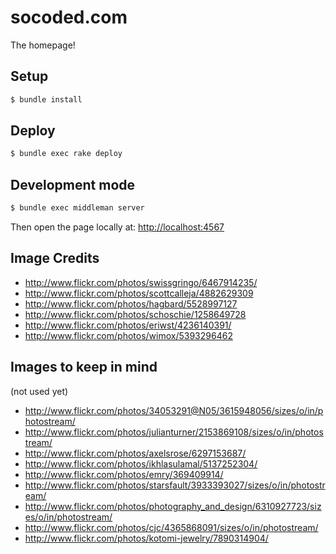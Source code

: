 # socoded.com

The homepage!

## Setup

```sh
$ bundle install
```

## Deploy

```sh
$ bundle exec rake deploy
```

## Development mode

```sh
$ bundle exec middleman server
```

Then open the page locally at: [http://localhost:4567](http://localhost:4567)


## Image Credits

* http://www.flickr.com/photos/swissgringo/6467914235/
* http://www.flickr.com/photos/scottcalleja/4882629309
* http://www.flickr.com/photos/hagbard/5528997127
* http://www.flickr.com/photos/schoschie/1258649728
* http://www.flickr.com/photos/eriwst/4236140391/
* http://www.flickr.com/photos/wimox/5393296462

## Images to keep in mind

(not used yet)

* http://www.flickr.com/photos/34053291@N05/3615948056/sizes/o/in/photostream/
* http://www.flickr.com/photos/julianturner/2153869108/sizes/o/in/photostream/
* http://www.flickr.com/photos/axelsrose/6297153687/
* http://www.flickr.com/photos/ikhlasulamal/5137252304/
* http://www.flickr.com/photos/emry/369409914/
* http://www.flickr.com/photos/starsfault/3933393027/sizes/o/in/photostream/
* http://www.flickr.com/photos/photography_and_design/6310927723/sizes/o/in/photostream/
* http://www.flickr.com/photos/cjc/4365868091/sizes/o/in/photostream/
* http://www.flickr.com/photos/kotomi-jewelry/7890314904/